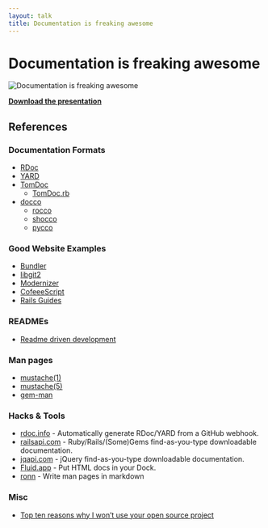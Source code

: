 ```yaml
---
layout: talk
title: Documentation is freaking awesome
---
```


# Documentation is freaking awesome

<div class="figure">
  <img src="http://assets.warpspire.com/images/talks/documentation.png" alt="Documentation is freaking awesome" />
</div>

**[Download the presentation](/talks/documentation/documentation.pdf)**

## References

### Documentation Formats

* [RDoc](http://rdoc.sourceforge.net)
* [YARD](http://yardoc.org)
* [TomDoc](http://tomdoc.org)
  * [TomDoc.rb](https://github.com/defunkt/tomdoc)
* [docco](http://jashkenas.github.com/docco/)
  * [rocco](http://rtomayko.github.com/rocco/)
  * [shocco](http://rtomayko.github.com/shocco/)
  * [pycco](http://fitzgen.github.com/pycco/)

### Good Website Examples

* [Bundler](http://gembundler.com)
* [libgit2](http://libgit2.github.com/)
* [Modernizer](http://www.modernizr.com/)
* [CofeeeScript](http://jashkenas.github.com/coffee-script/)
* [Rails Guides](http://guides.rubyonrails.org)

### READMEs

* [Readme driven development](http://tom.preston-werner.com/2010/08/23/readme-driven-development.html)

### Man pages

* [mustache(1)](http://mustache.github.com/mustache.1.html)
* [mustache(5)](http://mustache.github.com/mustache.5.html)
* [gem-man](http://chriswanstrath.com/gem-man/)

### Hacks & Tools

* [rdoc.info](http://rdoc.info) - Automatically generate RDoc/YARD from a GitHub webhook.
* [railsapi.com](http://railsapi.com/) - Ruby/Rails/(Some)Gems find-as-you-type downloadable documentation.
* [jqapi.com](http://jqapi.com/) - jQuery find-as-you-type downloadable documentation.
* [Fluid.app](http://fluidapp.com/) - Put HTML docs in your Dock.
* [ronn](http://rtomayko.github.com/ronn/) - Write man pages in markdown


### Misc

* [Top ten reasons why I won’t use your open source project](http://thechangelog.com/post/3032074343/top-ten-reasons-why-i-wont-use-your-open-source-project)